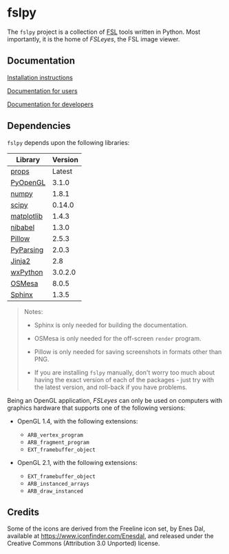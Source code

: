 fslpy
=====

The `fslpy` project is a collection of
[FSL](http://fsl.fmrib.ox.ac.uk/fsl/fslwiki/) tools written in Python. Most
importantly, it is the home of *FSLeyes*, the FSL image viewer.



Documentation
-------------


[Installation instructions](https://git.fmrib.ox.ac.uk/paulmc/fslpy/wikis/home)

[Documentation for users](http://users.fmrib.ox.ac.uk/~paulmc/fslpy_doc/index.html)

[Documentation for developers](http://users.fmrib.ox.ac.uk/~paulmc/fslpy_apidoc/index.html)



Dependencies
------------


`fslpy` depends upon the following libraries:


| Library                                           | Version |
| ------------------------------------------------- | ------- |
| [props](https://git.fmrib.ox.ac.uk/paulmc/props/) | Latest  |
| [PyOpenGL](http://pyopengl.sourceforge.net/)      | 3.1.0   |
| [numpy](http://www.numpy.org/)                    | 1.8.1   |
| [scipy](http://www.scipy.org/)                    | 0.14.0  |
| [matplotlib](http://matplotlib.org/)              | 1.4.3   |
| [nibabel](http://nipy.org/nibabel/)               | 1.3.0   |
| [Pillow](https://python-pillow.github.io/)        | 2.5.3   |
| [PyParsing](http://pyparsing.wikispaces.com/)     | 2.0.3   |
| [Jinja2](http://jinja.pocoo.org/)                 | 2.8     |
| [wxPython](http://wxpython.org/)                  | 3.0.2.0 |
| [OSMesa](http://mesa3d.org/)                      | 8.0.5   |
| [Sphinx](http://www.sphinx-doc.org/en/stable/)    | 1.3.5   |

 > Notes:
 >   - Sphinx is only needed for building the documentation.
 >
 >   - OSMesa is only needed for the off-screen `render` program.
 >
 >   - Pillow is only needed for saving screenshots in formats other than PNG.
 > 
 >   - If you are installing `fslpy` manually, don't worry too much about 
 >     having the exact version of each of the packages - just try with 
 >     the latest version, and roll-back if you have problems.


Being an OpenGL application, *FSLeyes* can only be used on computers
with graphics hardware that supports one of the following versions:

 - OpenGL 1.4, with the following extensions:
   - `ARB_vertex_program`
   - `ARB_fragment_program`
   - `EXT_framebuffer_object`

 - OpenGL 2.1, with the following extensions:
   - `EXT_framebuffer_object`
   - `ARB_instanced_arrays`
   - `ARB_draw_instanced`


Credits
-------


Some of the icons are derived from the Freeline icon set, by Enes Dal,
available at https://www.iconfinder.com/Enesdal, and released under the
Creative Commons (Attribution 3.0 Unported) license.
